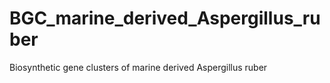 # BGC_marine_derived_Aspergillus_ruber
Biosynthetic gene clusters of marine derived Aspergillus ruber
